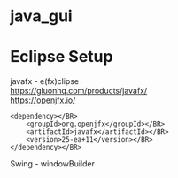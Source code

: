 # java_gui</BR>

# Eclipse Setup</BR>
javafx - e(fx)clipse</BR>
https://gluonhq.com/products/javafx/</BR>
https://openjfx.io/</BR>

```
<dependency></BR>
    <groupId>org.openjfx</groupId></BR>
    <artifactId>javafx</artifactId></BR>
    <version>25-ea+11</version></BR>
</dependency></BR>
```

Swing - windowBuilder</BR>
